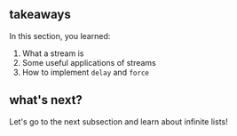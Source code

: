 ## takeaways

In this section, you learned:

  1. What a stream is
  2. Some useful applications of streams
  3. How to implement `delay` and `force`

## what's next?

Let's go to the next subsection and learn about infinite lists!


